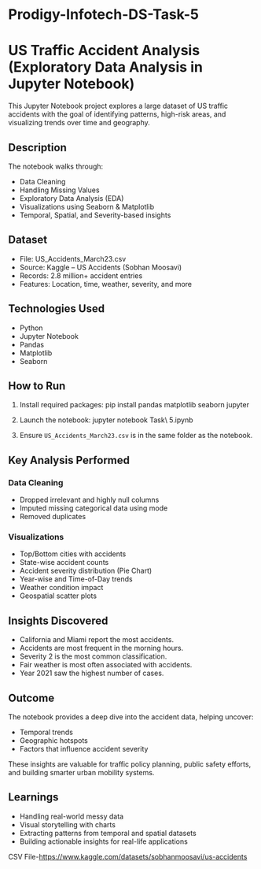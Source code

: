 # Prodigy-Infotech-DS-Task-5
# US Traffic Accident Analysis (Exploratory Data Analysis in Jupyter Notebook)

This Jupyter Notebook project explores a large dataset of US traffic accidents with the goal of identifying patterns, high-risk areas, and visualizing trends over time and geography.

## Description
The notebook walks through:
- Data Cleaning
- Handling Missing Values
- Exploratory Data Analysis (EDA)
- Visualizations using Seaborn & Matplotlib
- Temporal, Spatial, and Severity-based insights

## Dataset
- File: US_Accidents_March23.csv
- Source: Kaggle – US Accidents (Sobhan Moosavi)
- Records: 2.8 million+ accident entries
- Features: Location, time, weather, severity, and more

## Technologies Used
- Python
- Jupyter Notebook
- Pandas
- Matplotlib
- Seaborn

## How to Run
1. Install required packages:
   pip install pandas matplotlib seaborn jupyter

2. Launch the notebook:
   jupyter notebook Task\ 5.ipynb

3. Ensure `US_Accidents_March23.csv` is in the same folder as the notebook.

## Key Analysis Performed

### Data Cleaning
- Dropped irrelevant and highly null columns
- Imputed missing categorical data using mode
- Removed duplicates

### Visualizations
- Top/Bottom cities with accidents
- State-wise accident counts
- Accident severity distribution (Pie Chart)
- Year-wise and Time-of-Day trends
- Weather condition impact
- Geospatial scatter plots

## Insights Discovered
- California and Miami report the most accidents.
- Accidents are most frequent in the morning hours.
- Severity 2 is the most common classification.
- Fair weather is most often associated with accidents.
- Year 2021 saw the highest number of cases.

## Outcome
The notebook provides a deep dive into the accident data, helping uncover:
- Temporal trends
- Geographic hotspots
- Factors that influence accident severity

These insights are valuable for traffic policy planning, public safety efforts, and building smarter urban mobility systems.

## Learnings
- Handling real-world messy data
- Visual storytelling with charts
- Extracting patterns from temporal and spatial datasets
- Building actionable insights for real-life applications


CSV File-https://www.kaggle.com/datasets/sobhanmoosavi/us-accidents
